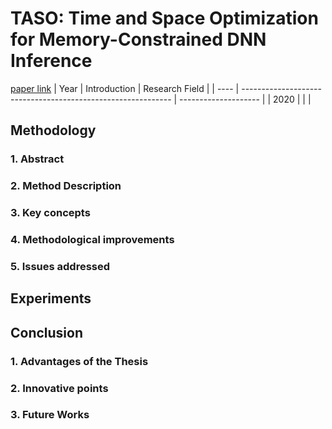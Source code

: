 # TASO: Time and Space Optimization for Memory-Constrained DNN Inference
[paper link](https://arxiv.org/pdf/2005.10709) 
| Year | Introduction                                                         | Research Field                 |
| ---- | ------------------------------------------------------------ | -------------------- |
| 2020 |           |          |

## Methodology

### 1. Abstract

### 2. Method Description 

### 3. Key concepts
  
### 4. Methodological improvements

### 5. Issues addressed 

## Experiments
  
## Conclusion
### 1. Advantages of the Thesis
  
### 2. Innovative points
 
### 3. Future Works
  
